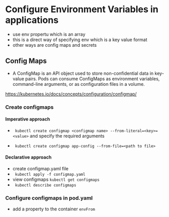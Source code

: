 # Configure Environment Variables in applications

- use env propertu which is an array
- this is a direct way of specifying env which is a key value format
- other ways are config maps and secrets


## Config Maps
- A ConfigMap is an API object used to store non-confidential data in key-value pairs. Pods can consume ConfigMaps as environment variables, command-line arguments, or as configuration files in a volume.

https://kubernetes.io/docs/concepts/configuration/configmap/

### Create configmaps 
#### Imperative approach
- ``` kubectl create configmap <configmap name> --from-literal=<key>=<value>``` and specify the required arguments

- ``` kubectl create configmap app-config --from-file=<path to file>```

#### Declarative approach
- create configmap.yaml file
- ``` kubectl apply -f configmap.yaml```
- view configmaps ```kubectl get configmaps```
- ``` kubectl describe configmaps```


### Configure configmaps in pod.yaml
- add a property to the container ```envFrom```
